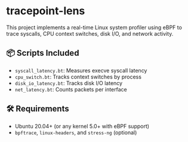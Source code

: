 # tracepoint-lens
This project implements a real-time Linux system profiler using eBPF to trace syscalls, CPU context switches, disk I/O, and network activity.

## 📦 Scripts Included

- `syscall_latency.bt`: Measures execve syscall latency
- `cpu_switch.bt`: Tracks context switches by process
- `disk_io_latency.bt`: Tracks disk I/O latency
- `net_latency.bt`: Counts packets per interface

## 🛠 Requirements

- Ubuntu 20.04+ (or any kernel 5.0+ with eBPF support)
- `bpftrace`, `linux-headers`, and `stress-ng` (optional)
